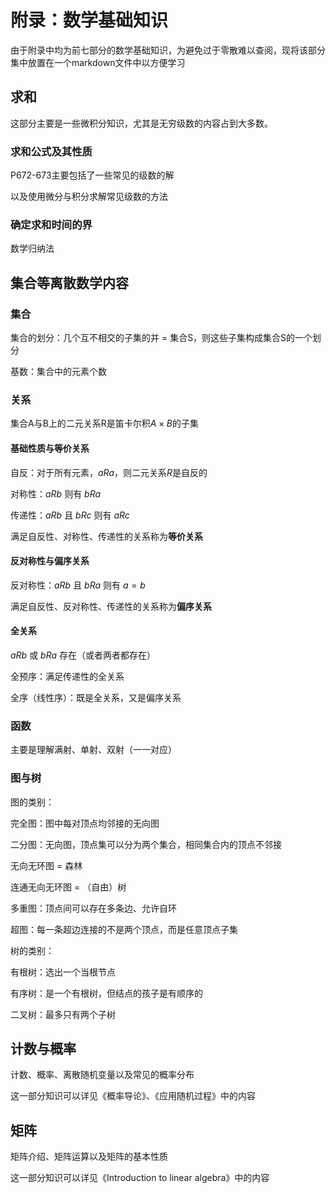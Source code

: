 # 附录：数学基础知识

由于附录中均为前七部分的数学基础知识，为避免过于零散难以查阅，现将该部分集中放置在一个markdown文件中以方便学习

## 求和

这部分主要是一些微积分知识，尤其是无穷级数的内容占到大多数。

### 求和公式及其性质

P672-673主要包括了一些常见的级数的解

以及使用微分与积分求解常见级数的方法

### 确定求和时间的界

数学归纳法

## 集合等离散数学内容

### 集合

集合的划分：几个互不相交的子集的并 = 集合S，则这些子集构成集合S的一个划分

基数：集合中的元素个数



### 关系

集合A与B上的二元关系R是笛卡尔积$A \times B$的子集

#### 基础性质与等价关系

自反：对于所有元素，$a R a$，则二元关系$R$是自反的

对称性：$a R b$ 则有 $b R a$

传递性：$a R b$ 且 $b R c$ 则有 $a R c$

满足自反性、对称性、传递性的关系称为**等价关系**

#### 反对称性与偏序关系

反对称性：$a R b$ 且 $b R a$ 则有 $a = b$

满足自反性、反对称性、传递性的关系称为**偏序关系**

#### 全关系

$a R b$ 或 $b R a$ 存在（或者两者都存在）

全预序：满足传递性的全关系

全序（线性序）：既是全关系，又是偏序关系



### 函数

主要是理解满射、单射、双射（一一对应）



### 图与树

图的类别：

完全图：图中每对顶点均邻接的无向图

二分图：无向图，顶点集可以分为两个集合，相同集合内的顶点不邻接

无向无环图 $=$ 森林

连通无向无环图 $=$ （自由）树

多重图：顶点间可以存在多条边、允许自环

超图：每一条超边连接的不是两个顶点，而是任意顶点子集

树的类别：

有根树：选出一个当根节点

有序树：是一个有根树，但结点的孩子是有顺序的

二叉树：最多只有两个子树

## 计数与概率

计数、概率、离散随机变量以及常见的概率分布

这一部分知识可以详见《概率导论》、《应用随机过程》中的内容

## 矩阵

矩阵介绍、矩阵运算以及矩阵的基本性质

这一部分知识可以详见《Introduction to linear algebra》中的内容